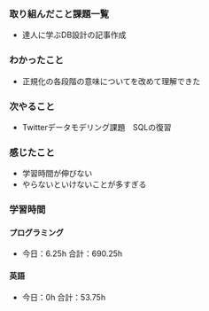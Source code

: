 ### 取り組んだこと課題一覧
- 達人に学ぶDB設計の記事作成
### わかったこと
- 正規化の各段階の意味についてを改めて理解できた
### 次やること
- Twitterデータモデリング課題　SQLの復習
### 感じたこと
- 学習時間が伸びない
- やらないといけないことが多すぎる
### 学習時間
#### プログラミング
- 今日：6.25h 合計：690.25h
#### 英語
- 今日：0h 合計：53.75h
